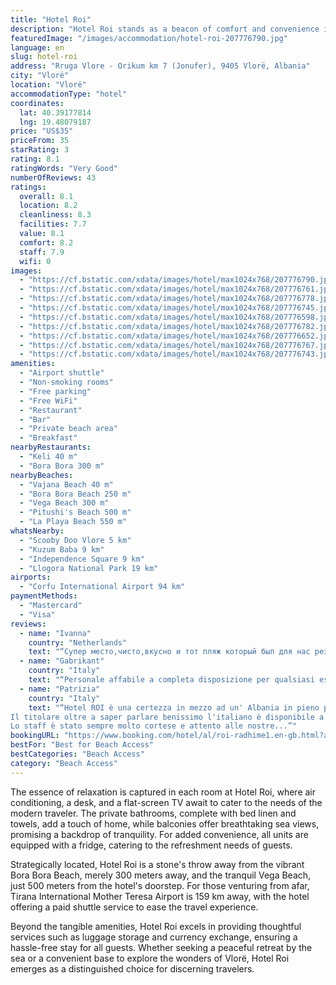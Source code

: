 ```yaml
---
title: "Hotel Roi"
description: "Hotel Roi stands as a beacon of comfort and convenience in Vlorë, mere steps away from the pristine sands of Vajana Beach."
featuredImage: "/images/accommodation/hotel-roi-207776790.jpg"
language: en
slug: hotel-roi
address: "Rruga Vlore - Orikum km 7 (Jonufer), 9405 Vlorë, Albania"
city: "Vlorë"
location: "Vlorë"
accommodationType: "hotel"
coordinates:
  lat: 40.39177814
  lng: 19.48079187
price: "US$35"
priceFrom: 35
starRating: 3
rating: 8.1
ratingWords: "Very Good"
numberOfReviews: 43
ratings:
  overall: 8.1
  location: 8.2
  cleanliness: 8.3
  facilities: 7.7
  value: 8.1
  comfort: 8.2
  staff: 7.9
  wifi: 0
images:
  - "https://cf.bstatic.com/xdata/images/hotel/max1024x768/207776790.jpg?k=abedcaf56956e3281001fe657f0b2f155d74d3e899c82c989d8a9fcfcf6ba502&o=&hp=1"
  - "https://cf.bstatic.com/xdata/images/hotel/max1024x768/207776761.jpg?k=97845a36f3bdc8a1e689a3829445aa1706eb8efe4b411559bab1a4a6db9b2bd3&o=&hp=1"
  - "https://cf.bstatic.com/xdata/images/hotel/max1024x768/207776778.jpg?k=43e5b88b6b3bb0ff64d405430b847772423b3a8c38c9135745e3e3158777d59f&o=&hp=1"
  - "https://cf.bstatic.com/xdata/images/hotel/max1024x768/207776745.jpg?k=de64f1bd99c72afbbdb8117d96fb5bafe5c7051ea40573fdf8ecfac4f9162cde&o=&hp=1"
  - "https://cf.bstatic.com/xdata/images/hotel/max1024x768/207776598.jpg?k=84e197df33b2fb88c426b304fa285ea5f21605264f3f0aa8fe1dc657fd38b26a&o=&hp=1"
  - "https://cf.bstatic.com/xdata/images/hotel/max1024x768/207776782.jpg?k=b84c85c20ac9a897e3a75e6a05c1d40f5b914b4050259a75a4153ad0b5757626&o=&hp=1"
  - "https://cf.bstatic.com/xdata/images/hotel/max1024x768/207776652.jpg?k=bba717cf1ddb0c219174ab9b283d377c662dd2c1d993e0ab5211f288efa5a7de&o=&hp=1"
  - "https://cf.bstatic.com/xdata/images/hotel/max1024x768/207776767.jpg?k=ea9b02e1f0e2c565e38d0e616f67061e0d933d810f325dee1e74ee7efe953737&o=&hp=1"
  - "https://cf.bstatic.com/xdata/images/hotel/max1024x768/207776743.jpg?k=3720ea003ca920db8378dea2c4ac0c5c70430e9a2748af6f9fd917d3d1130042&o=&hp=1"
amenities:
  - "Airport shuttle"
  - "Non-smoking rooms"
  - "Free parking"
  - "Free WiFi"
  - "Restaurant"
  - "Bar"
  - "Private beach area"
  - "Breakfast"
nearbyRestaurants:
  - "Keli 40 m"
  - "Bora Bora 300 m"
nearbyBeaches:
  - "Vajana Beach 40 m"
  - "Bora Bora Beach 250 m"
  - "Vega Beach 300 m"
  - "Pitushi's Beach 500 m"
  - "La Playa Beach 550 m"
whatsNearby:
  - "Scooby Doo Vlore 5 km"
  - "Kuzum Baba 9 km"
  - "Independence Square 9 km"
  - "Llogora National Park 19 km"
airports:
  - "Corfu International Airport 94 km"
paymentMethods:
  - "Mastercard"
  - "Visa"
reviews:
  - name: "Ivanna"
    country: "Netherlands"
    text: "“Супер место,чисто,вкусно и тот пляж который был для нас резервирован был самый лучший!”"
  - name: "Gabrikant"
    country: "Italy"
    text: "“Personale affabile a completa disposizione per qualsiasi esigenza”"
  - name: "Patrizia"
    country: "Italy"
    text: "“Hotel ROI è una certezza in mezzo ad un' Albania in pieno progresso.
Il titolare oltre a saper parlare benissimo l'italiano è disponibile a rispondere e risolvere ogni dubbio o problema.
Lo staff è stato sempre molto cortese e attento alle nostre...”"
bookingURL: "https://www.booking.com/hotel/al/roi-radhime1.en-gb.html?aid=8035640"
bestFor: "Best for Beach Access"
bestCategories: "Beach Access"
category: "Beach Access"
---
```


The essence of relaxation is captured in each room at Hotel Roi, where air conditioning, a desk, and a flat-screen TV await to cater to the needs of the modern traveler. The private bathrooms, complete with bed linen and towels, add a touch of home, while balconies offer breathtaking sea views, promising a backdrop of tranquility. For added convenience, all units are equipped with a fridge, catering to the refreshment needs of guests.

Strategically located, Hotel Roi is a stone's throw away from the vibrant Bora Bora Beach, merely 300 meters away, and the tranquil Vega Beach, just 500 meters from the hotel's doorstep. For those venturing from afar, Tirana International Mother Teresa Airport is 159 km away, with the hotel offering a paid shuttle service to ease the travel experience.

Beyond the tangible amenities, Hotel Roi excels in providing thoughtful services such as luggage storage and currency exchange, ensuring a hassle-free stay for all guests. Whether seeking a peaceful retreat by the sea or a convenient base to explore the wonders of Vlorë, Hotel Roi emerges as a distinguished choice for discerning travelers.
